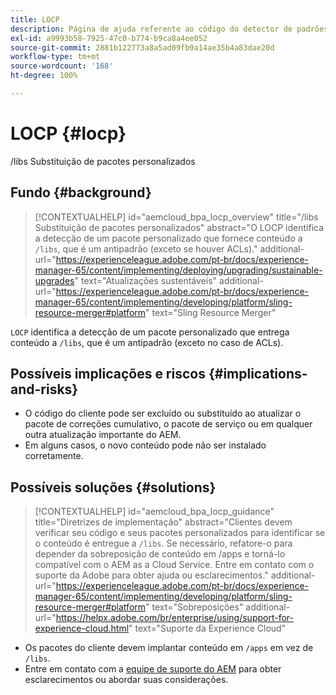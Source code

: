 ```yaml
---
title: LOCP
description: Página de ajuda referente ao código do detector de padrões.
exl-id: a9993b58-7925-47c0-b774-b9ca8a4ee052
source-git-commit: 2881b122773a8a5ad09fb9a14ae35b4a83dae20d
workflow-type: tm+mt
source-wordcount: '168'
ht-degree: 100%

---
```


# LOCP {#locp}

/libs Substituição de pacotes personalizados

## Fundo {#background}

>[!CONTEXTUALHELP]
>id="aemcloud_bpa_locp_overview"
>title="/libs Substituição de pacotes personalizados"
>abstract="O LOCP identifica a detecção de um pacote personalizado que fornece conteúdo a `/libs`, que é um antipadrão (exceto se houver ACLs)."
>additional-url="https://experienceleague.adobe.com/pt-br/docs/experience-manager-65/content/implementing/deploying/upgrading/sustainable-upgrades" text="Atualizações sustentáveis"
>additional-url="https://experienceleague.adobe.com/pt-br/docs/experience-manager-65/content/implementing/developing/platform/sling-resource-merger#platform" text="Sling Resource Merger"

`LOCP` identifica a detecção de um pacote personalizado que entrega conteúdo a `/libs`, que é um antipadrão (exceto no caso de ACLs).

## Possíveis implicações e riscos {#implications-and-risks}

* O código do cliente pode ser excluído ou substituído ao atualizar o pacote de correções cumulativo, o pacote de serviço ou em qualquer outra atualização importante do AEM.
* Em alguns casos, o novo conteúdo pode não ser instalado corretamente.

## Possíveis soluções {#solutions}

>[!CONTEXTUALHELP]
>id="aemcloud_bpa_locp_guidance"
>title="Diretrizes de implementação"
>abstract="Clientes devem verificar seu código e seus pacotes personalizados para identificar se o conteúdo é entregue a `/libs`. Se necessário, refatore-o para depender da sobreposição de conteúdo em /apps e torná-lo compatível com o AEM as a Cloud Service. Entre em contato com o suporte da Adobe para obter ajuda ou esclarecimentos."
>additional-url="https://experienceleague.adobe.com/pt-br/docs/experience-manager-65/content/implementing/developing/platform/sling-resource-merger#platform" text="Sobreposições"
>additional-url="https://helpx.adobe.com/br/enterprise/using/support-for-experience-cloud.html" text="Suporte da Experience Cloud"

* Os pacotes do cliente devem implantar conteúdo em `/apps` em vez de `/libs`.
* Entre em contato com a [equipe de suporte do AEM](https://helpx.adobe.com/br/enterprise/using/support-for-experience-cloud.html) para obter esclarecimentos ou abordar suas considerações.
